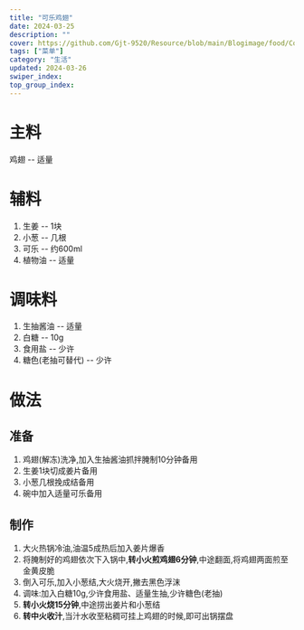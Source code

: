```yaml
---
title: "可乐鸡翅"
date: 2024-03-25
description: ""
cover: https://github.com/Gjt-9520/Resource/blob/main/Blogimage/food/CokeChickenWings.jpg?raw=true
tags: ["菜单"]
category: "生活"
updated: 2024-03-26
swiper_index:
top_group_index:
---
```


# 主料

鸡翅 -- 适量

# 辅料

1. 生姜 -- 1块
2. 小葱 -- 几根
3. 可乐 -- 约600ml
4. 植物油 -- 适量

# 调味料

1. 生抽酱油 -- 适量
2. 白糖 -- 10g
3. 食用盐 -- 少许
4. 糖色(老抽可替代) -- 少许

# 做法

## 准备

1. 鸡翅(解冻)洗净,加入生抽酱油抓拌腌制10分钟备用
2. 生姜1块切成姜片备用
3. 小葱几根挽成结备用
4. 碗中加入适量可乐备用

## 制作

1. 大火热锅冷油,油温5成热后加入姜片爆香
2. 将腌制好的鸡翅依次下入锅中,**转小火煎鸡翅6分钟**,中途翻面,将鸡翅两面煎至金黄皮脆
3. 倒入可乐,加入小葱结,大火烧开,撇去黑色浮沫
4. 调味:加入白糖10g,少许食用盐、适量生抽,少许糖色(老抽)
5. **转小火烧15分钟**,中途捞出姜片和小葱结
6. **转中火收汁**,当汁水收至粘稠可挂上鸡翅的时候,即可出锅摆盘